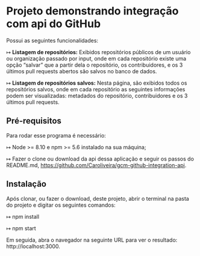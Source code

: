 # Projeto demonstrando integração com api do GitHub

Possui as seguintes funcionalidades:

↦ **Listagem de repositórios:** Exibidos repositórios públicos de um usuário ou organização passado por input, onde em cada repositório existe uma opção “salvar” que a partir dela o repositório, os contribuidores, e os 3 últimos pull requests abertos são salvos no banco de dados.

↦ **Listagem de repositórios salvos:** Nesta página, são exibidos todos os repositórios salvos, onde em cada repositório as seguintes informações podem ser visualizadas: metadados do repositório, contribuidores e os 3 últimos pull requests.

## Pré-requisitos

Para rodar esse programa é necessário:

↦ Node >= 8.10 e npm >= 5.6 instalado na sua máquina;

↦ Fazer o clone ou download da api dessa aplicação e seguir os passos do README.md, https://github.com/Caroliveira/gcm-github-integration-api.

## Instalação

Após clonar, ou fazer o download, deste projeto, abrir o terminal na pasta do projeto e digitar os seguintes comandos:

↦ npm install

↦ npm start

Em seguida, abra o navegador na seguinte URL para ver o resultado: http://localhost:3000.
